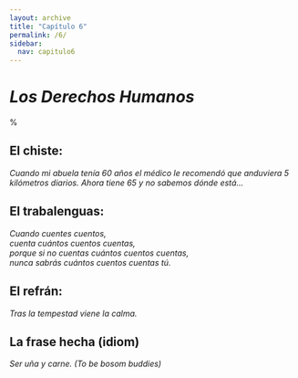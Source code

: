 ```yaml
---
layout: archive
title: "Capítulo 6"
permalink: /6/
sidebar:
  nav: capitulo6
---
```


# _Los Derechos Humanos_

%


## El chiste:

_Cuando mi abuela tenía 60 años el médico le recomendó que anduviera 5 kilómetros diarios. Ahora tiene 65 y no sabemos dónde está..._


## El trabalenguas:

_Cuando cuentes cuentos,   
cuenta cuántos cuentos cuentas,   
porque si no cuentas cuántos cuentos cuentas,   
nunca sabrás cuántos cuentos cuentas tú._    


## El refrán:

_Tras la tempestad viene la calma._


## La frase hecha (idiom)

_Ser uña y carne. (To be bosom buddies)_
